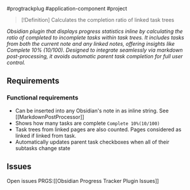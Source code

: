 #progtrackplug #application-component #project 

> [!Definition] Calculates the completion ratio of linked task trees

*Obsidian plugin that displays progress statistics inline by calculating the ratio of completed to incomplete tasks within task trees. It includes tasks from both the current note and any linked notes, offering insights like Complete 10% (10/100). Designed to integrate seamlessly via markdown post-processing, it avoids automatic parent task completion for full user control.*
## Requirements
### Functional requirements

- Can be inserted into any Obsidian's note in as inline string. See [[MarkdownPostProcessor]]
- Shows how many tasks are complete `Complete 10%(10/100)`
- Task trees from linked pages are also counted. Pages considered as linked if linked from task.
- Automatically updates parent task checkboxes when all of their subtasks change state
## Issues

Open issues PRGS:[[Obsidian Progress Tracker Plugin Issues]]